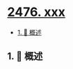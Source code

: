 # [2476. xxx](https://github.com/Tdahuyou/TNotes.leetcode/tree/main/notes/2476.%20xxx)

<!-- region:toc -->

- [1. 📝 概述](#1--概述)

<!-- endregion:toc -->

## 1. 📝 概述
